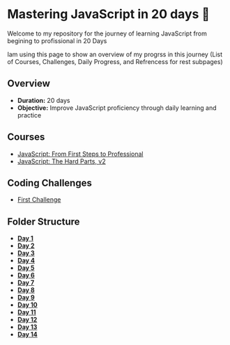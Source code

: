 # Mastering JavaScript in 20 days 🚀

Welcome to my repository for the journey of learning JavaScript from begining to profissional in 20 Days

Iam using this page to show an overview of my progrss in this journey (List of Courses, Challenges, Daily Progress, and Refrencess for rest subpages)


## Overview
- **Duration:** 20 days
- **Objective:** Improve JavaScript proficiency through daily learning and practice


## Courses
 - [JavaScript: From First Steps to Professional](https://frontendmasters.com/courses/javascript-first-steps/)
 - [JavaScript: The Hard Parts, v2](https://frontendmasters.com/courses/javascript-hard-parts-v2/)

## Coding Challenges
 - [First Challenge](...)

## Folder Structure
-  [**Day 1**](https://github.com/WaleedZriqui/Mastering-JavaScript-in-20-days/blob/main/Day1.md)
-  [**Day 2**](https://github.com/WaleedZriqui/Mastering-JavaScript-in-20-days/blob/main/Day2.md)
-  [**Day 3**](https://github.com/WaleedZriqui/Mastering-JavaScript-in-20-days/blob/main/Day3.md)
-  [**Day 4**](https://github.com/WaleedZriqui/Mastering-JavaScript-in-20-days/blob/main/Day4.md)
-  [**Day 5**](https://github.com/WaleedZriqui/Mastering-JavaScript-in-20-days/blob/main/Day5.md)
-  [**Day 6**](https://github.com/WaleedZriqui/Mastering-JavaScript-in-20-days/blob/main/Day6.md)
-  [**Day 7**](https://github.com/WaleedZriqui/Mastering-JavaScript-in-20-days/blob/main/Day7.md)
-  [**Day 8**](https://github.com/WaleedZriqui/Mastering-JavaScript-in-20-days/blob/main/Day8.md)
-  [**Day 9**](https://github.com/WaleedZriqui/Mastering-JavaScript-in-20-days/blob/main/Day9.md)
-  [**Day 10**](https://github.com/WaleedZriqui/Mastering-JavaScript-in-20-days/blob/main/Day_10.md)
-  [**Day 11**](https://github.com/WaleedZriqui/Mastering-JavaScript-in-20-days/blob/main/Day_11.md)
-  [**Day 12**](https://github.com/WaleedZriqui/Mastering-JavaScript-in-20-days/blob/main/Day_12.md)
-  [**Day 13**](https://github.com/WaleedZriqui/Mastering-JavaScript-in-20-days/blob/main/Day_13.md)
-  [**Day 14**](https://github.com/WaleedZriqui/Mastering-JavaScript-in-20-days/blob/main/Day_14.md)